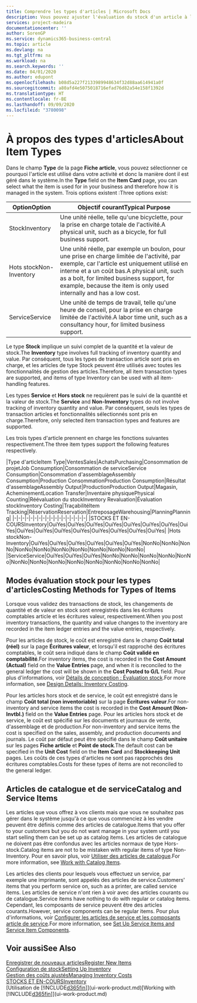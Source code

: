 ```yaml
---
title: Comprendre les types d'articles | Microsoft Docs
description: Vous pouvez ajuster l'évaluation du stock d'un article à l'aide des méthodes FIFO ou d'évaluation stock moyen, par exemple, lorsque les coûts article sont modifiés pour des motifs autres que les transactions.
services: project-madeira
documentationcenter: ''
author: SorenGP
ms.service: dynamics365-business-central
ms.topic: article
ms.devlang: na
ms.tgt_pltfrm: na
ms.workload: na
ms.search.keywords: ''
ms.date: 04/01/2020
ms.author: edupont
ms.openlocfilehash: b08d5a227f2133989948634f32d88aa614941a0f
ms.sourcegitcommit: a80afd4e5075018716efad76d82a54e158f1392d
ms.translationtype: HT
ms.contentlocale: fr-BE
ms.lasthandoff: 09/09/2020
ms.locfileid: "3780098"
---
```

# <a name="about-item-types"></a><span data-ttu-id="c0867-103">À propos des types d'articles</span><span class="sxs-lookup"><span data-stu-id="c0867-103">About Item Types</span></span>
<span data-ttu-id="c0867-104">Dans le champ **Type** de la page **Fiche article**, vous pouvez sélectionner ce pourquoi l'article est utilisé dans votre activité et donc la manière dont il est géré dans le système.</span><span class="sxs-lookup"><span data-stu-id="c0867-104">In the **Type** field on the **Item Card** page, you can select what the item is used for in your business and therefore how it is managed in the system.</span></span> <span data-ttu-id="c0867-105">Trois options existent :</span><span class="sxs-lookup"><span data-stu-id="c0867-105">Three options exist:</span></span>

|<span data-ttu-id="c0867-106">Option</span><span class="sxs-lookup"><span data-stu-id="c0867-106">Option</span></span>|<span data-ttu-id="c0867-107">Objectif courant</span><span class="sxs-lookup"><span data-stu-id="c0867-107">Typical Purpose</span></span>|
|------|-----------|
|<span data-ttu-id="c0867-108">Stock</span><span class="sxs-lookup"><span data-stu-id="c0867-108">Inventory</span></span>|<span data-ttu-id="c0867-109">Une unité réelle, telle qu'une bicyclette, pour la prise en charge totale de l'activité.</span><span class="sxs-lookup"><span data-stu-id="c0867-109">A physical unit, such as a bicycle, for full business support.</span></span>|
|<span data-ttu-id="c0867-110">Hots stock</span><span class="sxs-lookup"><span data-stu-id="c0867-110">Non-Inventory</span></span>|<span data-ttu-id="c0867-111">Une unité réelle, par exemple un boulon, pour une prise en charge limitée de l'activité, par exemple, car l'article est uniquement utilisé en interne et a un coût bas.</span><span class="sxs-lookup"><span data-stu-id="c0867-111">A physical unit, such as a bolt, for limited business support, for example, because the item is only used internally and has a low cost.</span></span>|
|<span data-ttu-id="c0867-112">Service</span><span class="sxs-lookup"><span data-stu-id="c0867-112">Service</span></span>|<span data-ttu-id="c0867-113">Une unité de temps de travail, telle qu'une heure de conseil, pour la prise en charge limitée de l'activité.</span><span class="sxs-lookup"><span data-stu-id="c0867-113">A labor time unit, such as a consultancy hour, for limited business support.</span></span>|

<span data-ttu-id="c0867-114">Le type **Stock** implique un suivi complet de la quantité et la valeur de stock.</span><span class="sxs-lookup"><span data-stu-id="c0867-114">The **Inventory** type involves full tracking of inventory quantity and value.</span></span> <span data-ttu-id="c0867-115">Par conséquent, tous les types de transaction article sont pris en charge, et les articles de type Stock peuvent être utilisés avec toutes les fonctionnalités de gestion des articles.</span><span class="sxs-lookup"><span data-stu-id="c0867-115">Therefore, all item transaction types are supported, and items of type Inventory can be used with all item-handling features.</span></span>

<span data-ttu-id="c0867-116">Les types **Service** et **Hors stock** ne requièrent pas le suivi de la quantité et la valeur de stock.</span><span class="sxs-lookup"><span data-stu-id="c0867-116">The **Service** and **Non-Inventory** types do not involve tracking of inventory quantity and value.</span></span> <span data-ttu-id="c0867-117">Par conséquent, seuls les types de transaction articles et fonctionnalités sélectionnés sont pris en charge.</span><span class="sxs-lookup"><span data-stu-id="c0867-117">Therefore, only selected item transaction types and features are supported.</span></span>

<span data-ttu-id="c0867-118">Les trois types d'article prennent en charge les fonctions suivantes respectivement.</span><span class="sxs-lookup"><span data-stu-id="c0867-118">The three item types support the following features respectively.</span></span>

|<span data-ttu-id="c0867-119">Type d'article</span><span class="sxs-lookup"><span data-stu-id="c0867-119">Item Type</span></span>|<span data-ttu-id="c0867-120">Ventes</span><span class="sxs-lookup"><span data-stu-id="c0867-120">Sales</span></span>|<span data-ttu-id="c0867-121">Achats</span><span class="sxs-lookup"><span data-stu-id="c0867-121">Purchasing</span></span>|<span data-ttu-id="c0867-122">Consommation de projet</span><span class="sxs-lookup"><span data-stu-id="c0867-122">Job Consumption</span></span>|<span data-ttu-id="c0867-123">Consommation de service</span><span class="sxs-lookup"><span data-stu-id="c0867-123">Service Consumption</span></span>|<span data-ttu-id="c0867-124">Consommation d'assemblage</span><span class="sxs-lookup"><span data-stu-id="c0867-124">Assembly Consumption</span></span>|<span data-ttu-id="c0867-125">Production Consommation</span><span class="sxs-lookup"><span data-stu-id="c0867-125">Production Consumption</span></span>|<span data-ttu-id="c0867-126">Résultat d'assemblage</span><span class="sxs-lookup"><span data-stu-id="c0867-126">Assembly Output</span></span>|<span data-ttu-id="c0867-127">Production</span><span class="sxs-lookup"><span data-stu-id="c0867-127">Production Output</span></span>|<span data-ttu-id="c0867-128">Magasin, Acheminement</span><span class="sxs-lookup"><span data-stu-id="c0867-128">Location Transfer</span></span>|<span data-ttu-id="c0867-129">Inventaire physique</span><span class="sxs-lookup"><span data-stu-id="c0867-129">Physical Counting</span></span>|<span data-ttu-id="c0867-130">Réévaluation du stock</span><span class="sxs-lookup"><span data-stu-id="c0867-130">Inventory Revaluation</span></span>|<span data-ttu-id="c0867-131">Évaluation stock</span><span class="sxs-lookup"><span data-stu-id="c0867-131">Inventory Costing</span></span>|<span data-ttu-id="c0867-132">Traçabilité</span><span class="sxs-lookup"><span data-stu-id="c0867-132">Item Tracking</span></span>|<span data-ttu-id="c0867-133">Réservation</span><span class="sxs-lookup"><span data-stu-id="c0867-133">Reservation</span></span>|<span data-ttu-id="c0867-134">Entreposage</span><span class="sxs-lookup"><span data-stu-id="c0867-134">Warehousing</span></span>|<span data-ttu-id="c0867-135">Planning</span><span class="sxs-lookup"><span data-stu-id="c0867-135">Planning</span></span>|
|-|-|-|-|-|-|-|-|-|-|-|-|-|-|-|-|-|-|
|<span data-ttu-id="c0867-136">STOCKS ET EN-COURS</span><span class="sxs-lookup"><span data-stu-id="c0867-136">Inventory</span></span>|<span data-ttu-id="c0867-137">Oui</span><span class="sxs-lookup"><span data-stu-id="c0867-137">Yes</span></span>|<span data-ttu-id="c0867-138">Oui</span><span class="sxs-lookup"><span data-stu-id="c0867-138">Yes</span></span>|<span data-ttu-id="c0867-139">Oui</span><span class="sxs-lookup"><span data-stu-id="c0867-139">Yes</span></span>|<span data-ttu-id="c0867-140">Oui</span><span class="sxs-lookup"><span data-stu-id="c0867-140">Yes</span></span>|<span data-ttu-id="c0867-141">Oui</span><span class="sxs-lookup"><span data-stu-id="c0867-141">Yes</span></span>|<span data-ttu-id="c0867-142">Oui</span><span class="sxs-lookup"><span data-stu-id="c0867-142">Yes</span></span>|<span data-ttu-id="c0867-143">Oui</span><span class="sxs-lookup"><span data-stu-id="c0867-143">Yes</span></span>|<span data-ttu-id="c0867-144">Oui</span><span class="sxs-lookup"><span data-stu-id="c0867-144">Yes</span></span>|<span data-ttu-id="c0867-145">Oui</span><span class="sxs-lookup"><span data-stu-id="c0867-145">Yes</span></span>|<span data-ttu-id="c0867-146">Oui</span><span class="sxs-lookup"><span data-stu-id="c0867-146">Yes</span></span>|<span data-ttu-id="c0867-147">Oui</span><span class="sxs-lookup"><span data-stu-id="c0867-147">Yes</span></span>|<span data-ttu-id="c0867-148">Oui</span><span class="sxs-lookup"><span data-stu-id="c0867-148">Yes</span></span>|<span data-ttu-id="c0867-149">Oui</span><span class="sxs-lookup"><span data-stu-id="c0867-149">Yes</span></span>|<span data-ttu-id="c0867-150">Oui</span><span class="sxs-lookup"><span data-stu-id="c0867-150">Yes</span></span>|<span data-ttu-id="c0867-151">Oui</span><span class="sxs-lookup"><span data-stu-id="c0867-151">Yes</span></span>|<span data-ttu-id="c0867-152">Oui</span><span class="sxs-lookup"><span data-stu-id="c0867-152">Yes</span></span>|
|<span data-ttu-id="c0867-153">Hots stock</span><span class="sxs-lookup"><span data-stu-id="c0867-153">Non-Inventory</span></span>|<span data-ttu-id="c0867-154">Oui</span><span class="sxs-lookup"><span data-stu-id="c0867-154">Yes</span></span>|<span data-ttu-id="c0867-155">Oui</span><span class="sxs-lookup"><span data-stu-id="c0867-155">Yes</span></span>|<span data-ttu-id="c0867-156">Oui</span><span class="sxs-lookup"><span data-stu-id="c0867-156">Yes</span></span>|<span data-ttu-id="c0867-157">Oui</span><span class="sxs-lookup"><span data-stu-id="c0867-157">Yes</span></span>|<span data-ttu-id="c0867-158">Oui</span><span class="sxs-lookup"><span data-stu-id="c0867-158">Yes</span></span>|<span data-ttu-id="c0867-159">Oui</span><span class="sxs-lookup"><span data-stu-id="c0867-159">Yes</span></span>|<span data-ttu-id="c0867-160">Non</span><span class="sxs-lookup"><span data-stu-id="c0867-160">No</span></span>|<span data-ttu-id="c0867-161">Non</span><span class="sxs-lookup"><span data-stu-id="c0867-161">No</span></span>|<span data-ttu-id="c0867-162">Non</span><span class="sxs-lookup"><span data-stu-id="c0867-162">No</span></span>|<span data-ttu-id="c0867-163">Non</span><span class="sxs-lookup"><span data-stu-id="c0867-163">No</span></span>|<span data-ttu-id="c0867-164">Non</span><span class="sxs-lookup"><span data-stu-id="c0867-164">No</span></span>|<span data-ttu-id="c0867-165">Non</span><span class="sxs-lookup"><span data-stu-id="c0867-165">No</span></span>|<span data-ttu-id="c0867-166">Non</span><span class="sxs-lookup"><span data-stu-id="c0867-166">No</span></span>|<span data-ttu-id="c0867-167">Non</span><span class="sxs-lookup"><span data-stu-id="c0867-167">No</span></span>|<span data-ttu-id="c0867-168">Non</span><span class="sxs-lookup"><span data-stu-id="c0867-168">No</span></span>|<span data-ttu-id="c0867-169">Non</span><span class="sxs-lookup"><span data-stu-id="c0867-169">No</span></span>|
|<span data-ttu-id="c0867-170">Service</span><span class="sxs-lookup"><span data-stu-id="c0867-170">Service</span></span>|<span data-ttu-id="c0867-171">Oui</span><span class="sxs-lookup"><span data-stu-id="c0867-171">Yes</span></span>|<span data-ttu-id="c0867-172">Oui</span><span class="sxs-lookup"><span data-stu-id="c0867-172">Yes</span></span>|<span data-ttu-id="c0867-173">Oui</span><span class="sxs-lookup"><span data-stu-id="c0867-173">Yes</span></span>|<span data-ttu-id="c0867-174">Non</span><span class="sxs-lookup"><span data-stu-id="c0867-174">No</span></span>|<span data-ttu-id="c0867-175">Non</span><span class="sxs-lookup"><span data-stu-id="c0867-175">No</span></span>|<span data-ttu-id="c0867-176">Non</span><span class="sxs-lookup"><span data-stu-id="c0867-176">No</span></span>|<span data-ttu-id="c0867-177">Non</span><span class="sxs-lookup"><span data-stu-id="c0867-177">No</span></span>|<span data-ttu-id="c0867-178">Non</span><span class="sxs-lookup"><span data-stu-id="c0867-178">No</span></span>|<span data-ttu-id="c0867-179">Non</span><span class="sxs-lookup"><span data-stu-id="c0867-179">No</span></span>|<span data-ttu-id="c0867-180">Non</span><span class="sxs-lookup"><span data-stu-id="c0867-180">No</span></span>|<span data-ttu-id="c0867-181">Non</span><span class="sxs-lookup"><span data-stu-id="c0867-181">No</span></span>|<span data-ttu-id="c0867-182">Non</span><span class="sxs-lookup"><span data-stu-id="c0867-182">No</span></span>|<span data-ttu-id="c0867-183">Non</span><span class="sxs-lookup"><span data-stu-id="c0867-183">No</span></span>|<span data-ttu-id="c0867-184">Non</span><span class="sxs-lookup"><span data-stu-id="c0867-184">No</span></span>|<span data-ttu-id="c0867-185">Non</span><span class="sxs-lookup"><span data-stu-id="c0867-185">No</span></span>|<span data-ttu-id="c0867-186">Non</span><span class="sxs-lookup"><span data-stu-id="c0867-186">No</span></span>|

## <a name="costing-methods-for-types-of-items"></a><span data-ttu-id="c0867-187">Modes évaluation stock pour les types d'articles</span><span class="sxs-lookup"><span data-stu-id="c0867-187">Costing Methods for Types of Items</span></span>
<span data-ttu-id="c0867-188">Lorsque vous validez des transactions de stock, les changements de quantité et de valeur en stock sont enregistrés dans les écritures comptables article et les écritures valeur, respectivement.</span><span class="sxs-lookup"><span data-stu-id="c0867-188">When you post inventory transactions, the quantity and value changes to the inventory are recorded in the item ledger entries and the value entries, respectively.</span></span> 

<span data-ttu-id="c0867-189">Pour les articles de stock, le coût est enregistré dans le champ **Coût total (réel)** sur la page **Écritures valeur**, et lorsqu'il est rapproché des écritures comptables, le coût sera indiqué dans le champ **Coût validé en comptabilité**.</span><span class="sxs-lookup"><span data-stu-id="c0867-189">For inventory items, the cost is recorded in the **Cost Amount (Actual)** field on the **Value Entries** page, and when it is reconciled to the general ledger the cost will be shown in the **Cost Posted to G/L** field.</span></span> <span data-ttu-id="c0867-190">Pour plus d'informations, voir [Détails de conception : Évaluation stock](design-details-inventory-costing.md).</span><span class="sxs-lookup"><span data-stu-id="c0867-190">For more information, see [Design Details: Inventory Costing](design-details-inventory-costing.md).</span></span>

<span data-ttu-id="c0867-191">Pour les articles hors stock et de service, le coût est enregistré dans le champ **Coût total (non inventoriable)** sur la page **Écritures valeur**.</span><span class="sxs-lookup"><span data-stu-id="c0867-191">For non-inventory and service items the cost is recorded in the **Cost Amount (Non-Invtbl.)** field on the **Value Entries** page.</span></span> <span data-ttu-id="c0867-192">Pour les articles hors stock et de service, le coût est spécifié sur les documents et journaux de vente, d'assemblage et de production.</span><span class="sxs-lookup"><span data-stu-id="c0867-192">For non-inventory and service items the cost is specified on the sales, assembly, and production documents and journals.</span></span> <span data-ttu-id="c0867-193">Le coût par défaut peut être spécifié dans le champ **Coût unitaire** sur les pages **Fiche article** et **Point de stock**.</span><span class="sxs-lookup"><span data-stu-id="c0867-193">The default cost can be specified in the **Unit Cost** field on the **Item Card** and **Stockkeeping Unit** pages.</span></span> <span data-ttu-id="c0867-194">Les coûts de ces types d'articles ne sont pas rapprochés des écritures comptables.</span><span class="sxs-lookup"><span data-stu-id="c0867-194">Costs for these types of items are not reconciled to the general ledger.</span></span> 

## <a name="catalog-and-service-items"></a><span data-ttu-id="c0867-195">Articles de catalogue et de service</span><span class="sxs-lookup"><span data-stu-id="c0867-195">Catalog and Service Items</span></span>
<span data-ttu-id="c0867-196">Les articles que vous offrez à vos clients mais que vous ne souhaitez pas gérer dans le système jusqu'à ce que vous commenciez à les vendre peuvent être définis comme des articles de catalogue.</span><span class="sxs-lookup"><span data-stu-id="c0867-196">Items that you offer to your customers but you do not want manage in your system until you start selling them can be set up as catalog items.</span></span> <span data-ttu-id="c0867-197">Les articles de catalogue ne doivent pas être confondus avec les articles normaux de type Hors-stock.</span><span class="sxs-lookup"><span data-stu-id="c0867-197">Catalog items are not to be mistaken with regular items of type Non-Inventory.</span></span> <span data-ttu-id="c0867-198">Pour en savoir plus, voir [Utiliser des articles de catalogue](inventory-how-work-nonstock-items.md).</span><span class="sxs-lookup"><span data-stu-id="c0867-198">For more information, see [Work with Catalog Items](inventory-how-work-nonstock-items.md).</span></span>

<span data-ttu-id="c0867-199">Les articles des clients pour lesquels vous effectuez un service, par exemple une imprimante, sont appelés des articles de service.</span><span class="sxs-lookup"><span data-stu-id="c0867-199">Customers' items that you perform service on, such as a printer, are called service items.</span></span> <span data-ttu-id="c0867-200">Les articles de service n'ont rien à voir avec des articles courants ou de catalogue.</span><span class="sxs-lookup"><span data-stu-id="c0867-200">Service items have nothing to do with regular or catalog items.</span></span> <span data-ttu-id="c0867-201">Cependant, les composants de service peuvent être des articles courants.</span><span class="sxs-lookup"><span data-stu-id="c0867-201">However, service components can be regular items.</span></span> <span data-ttu-id="c0867-202">Pour plus d'informations, voir [Configurer les articles de service et les composants article de service](service-how-setup-service-items.md).</span><span class="sxs-lookup"><span data-stu-id="c0867-202">For more information, see [Set Up Service Items and Service Item Components](service-how-setup-service-items.md).</span></span>

## <a name="see-also"></a><span data-ttu-id="c0867-203">Voir aussi</span><span class="sxs-lookup"><span data-stu-id="c0867-203">See Also</span></span>
[<span data-ttu-id="c0867-204">Enregistrer de nouveaux articles</span><span class="sxs-lookup"><span data-stu-id="c0867-204">Register New Items</span></span>](inventory-how-register-new-items.md)  
[<span data-ttu-id="c0867-205">Configuration de stock</span><span class="sxs-lookup"><span data-stu-id="c0867-205">Setting Up Inventory</span></span>](inventory-setup-inventory.md)  
[<span data-ttu-id="c0867-206">Gestion des coûts ajustés</span><span class="sxs-lookup"><span data-stu-id="c0867-206">Managing Inventory Costs</span></span>](finance-manage-inventory-costs.md)  
[<span data-ttu-id="c0867-207">STOCKS ET EN-COURS</span><span class="sxs-lookup"><span data-stu-id="c0867-207">Inventory</span></span>](inventory-manage-inventory.md)  
<span data-ttu-id="c0867-208">[Utilisation de [!INCLUDE[d365fin](includes/d365fin_md.md)]](ui-work-product.md)</span><span class="sxs-lookup"><span data-stu-id="c0867-208">[Working with [!INCLUDE[d365fin](includes/d365fin_md.md)]](ui-work-product.md)</span></span>
